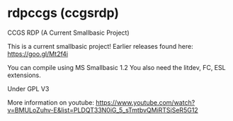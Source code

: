 # rdpccgs (ccgsrdp)

CCGS RDP (A Current Smallbasic Project)

This is a current smallbasic project!
Earlier releases found here:
https://goo.gl/Mt2f4i

You can compile using MS Smallbasic 1.2
You also need the litdev, FC, ESL extensions.

Under GPL V3

More information on youtube:
https://www.youtube.com/watch?v=BMULoZuhv-E&list=PLDQT33N0iG_5_sTmtbvQMiRTSiSeR5G12
